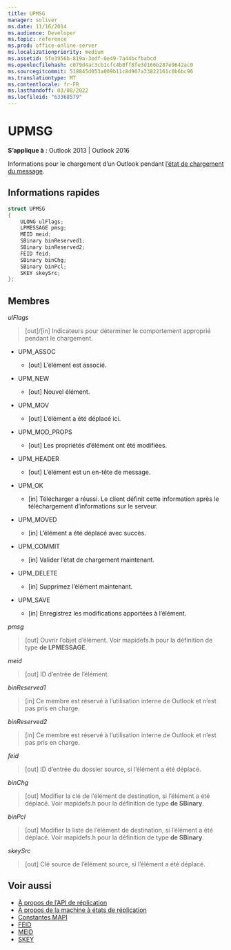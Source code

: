 ```yaml
---
title: UPMSG
manager: soliver
ms.date: 11/16/2014
ms.audience: Developer
ms.topic: reference
ms.prod: office-online-server
ms.localizationpriority: medium
ms.assetid: 5fe3956b-819a-3edf-0e49-7a44bcfbabcd
ms.openlocfilehash: c079d4ac3cb1cfc4b8ff8fe3d166b287e9642ac0
ms.sourcegitcommit: 518845d053a009b11c8d907a33822161c0b6bc96
ms.translationtype: MT
ms.contentlocale: fr-FR
ms.lasthandoff: 03/08/2022
ms.locfileid: "63368579"
---
```

# <a name="upmsg"></a>UPMSG

**S’applique à** : Outlook 2013 | Outlook 2016 
  
Informations pour le chargement d’un Outlook pendant [l’état de chargement du message](upload-message-state.md).
  
## <a name="quick-info"></a>Informations rapides

```cpp
struct UPMSG 
{ 
    ULONG ulFlags; 
    LPMESSAGE pmsg; 
    MEID meid; 
    SBinary binReserved1; 
    SBinary binReserved2; 
    FEID feid; 
    SBinary binChg; 
    SBinary binPcl; 
    SKEY skeySrc; 
};
```

## <a name="members"></a>Membres

 _ulFlags_
  
> [out]/[in] Indicateurs pour déterminer le comportement approprié pendant le chargement. 
    
  - UPM_ASSOC
    
    - [out] L’élément est associé.
    
  - UPM_NEW
    
    - [out] Nouvel élément. 
    
  - UPM_MOV
    
    - [out] L’élément a été déplacé ici.
    
  - UPM_MOD_PROPS
    
    - [out] Les propriétés d’élément ont été modifiées.
    
  - UPM_HEADER
    
    - [out] L’élément est un en-tête de message.
    
  - UPM_OK
    
    - [in] Télécharger a réussi. Le client définit cette information après le téléchargement d’informations sur le serveur.
    
  - UPM_MOVED
    
    - [in] L’élément a été déplacé avec succès.
    
  - UPM_COMMIT
    
    - [in] Valider l’état de chargement maintenant.
    
  - UPM_DELETE
    
    - [in] Supprimez l’élément maintenant.
    
  - UPM_SAVE
    
    - [in] Enregistrez les modifications apportées à l’élément.
    
_pmsg_
  
> [out] Ouvrir l’objet d’élément. Voir mapidefs.h pour la définition de type **de LPMESSAGE**. 
    
_meid_
  
> [out] ID d’entrée de l’élément.
    
_binReserved1_
  
> [in] Ce membre est réservé à l’utilisation interne de Outlook et n’est pas pris en charge. 
    
_binReserved2_
  
> [in] Ce membre est réservé à l’utilisation interne de Outlook et n’est pas pris en charge. 
    
_feid_
  
> [out] ID d’entrée du dossier source, si l’élément a été déplacé.
    
_binChg_
  
> [out] Modifier la clé de l’élément de destination, si l’élément a été déplacé. Voir mapidefs.h pour la définition de type **de SBinary**. 
    
_binPcl_
  
> [out] Modifier la liste de l’élément de destination, si l’élément a été déplacé. Voir mapidefs.h pour la définition de type **de SBinary**. 
    
_skeySrc_
  
> [out] Clé source de l’élément source, si l’élément a été déplacé.
    
## <a name="see-also"></a>Voir aussi

- [À propos de l’API de réplication](about-the-replication-api.md)
- [À propos de la machine à états de réplication](about-the-replication-state-machine.md)
- [Constantes MAPI](mapi-constants.md)
- [FEID](feid.md)
- [MEID](meid.md)
- [SKEY](skey.md)

